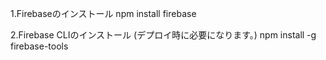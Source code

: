 1.Firebaseのインストール
npm install firebase

2.Firebase CLIのインストール
(デプロイ時に必要になります。)
npm install -g firebase-tools